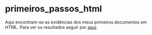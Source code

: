 # primeiros_passos_html
Aqui encontram-se as evidências dos meus primeiros documentos em HTML. Para ver os resultados seguir por [aqui](https://pedooor.github.io/).
